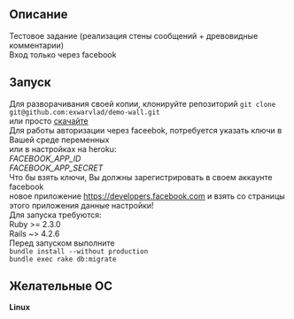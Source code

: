 ## Описание
Тестовое задание (реализация стены сообщений + древовидные комментарии)  
Вход только через facebook

## Запуск 
Для разворачивания своей копии, клонируйте репозиторий `git clone git@github.com:exwarvlad/demo-wall.git`  
или просто [скачайте](https://github.com/exwarvlad/demo-wall/archive/master.zip)  
Для работы авторизации через faceebok, потребуется указать ключи в Вашей среде переменных  
или в настройках на heroku:  
*FACEBOOK_APP_ID*  
*FACEBOOK_APP_SECRET*  
Что бы взять ключи, Вы должны зарегистрировать в своем аккаунте facebook  
новое приложение https://developers.facebook.com и взять со страницы этого приложения данные настройки!  
Для запуска требуются:  
Ruby >= 2.3.0  
Rails ~> 4.2.6  
Перед запуском выполните  
`bundle install --without production`  
`bundle exec rake db:migrate`  
## Желательные ОС  
**Linux**
